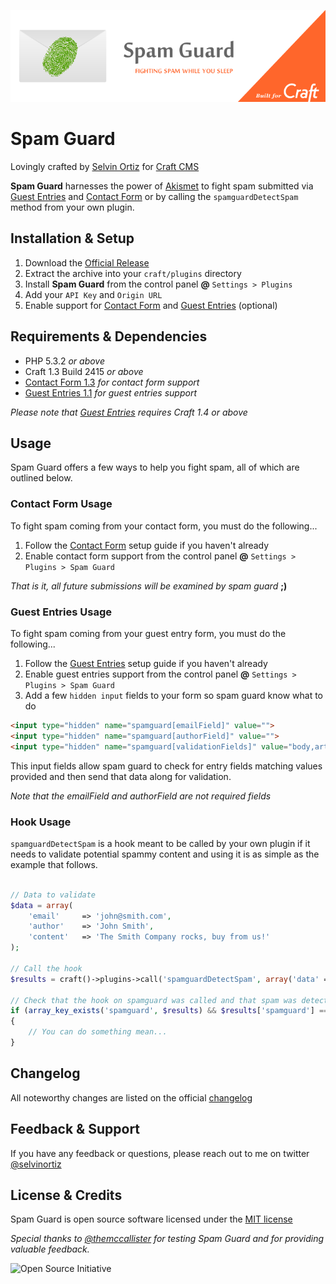 ![Spam Guard](resources/img/spamguard.png)

# Spam Guard

Lovingly crafted by [Selvin Ortiz][developer] for [Craft CMS][craftcms]

**Spam Guard** harnesses the power of [Akismet][akismet] to fight spam submitted via [Guest Entries][guestentries] and [Contact Form][contactform] or by calling the `spamguardDetectSpam` method from your own plugin.

## Installation & Setup
1. Download the [Official Release][release]
2. Extract the archive into your `craft/plugins` directory
4. Install **Spam Guard** from the control panel **@** `Settings > Plugins`
5. Add your `API Key` and `Origin URL`
6. Enable support for [Contact Form][contactform] and [Guest Entries][guestentries] (optional)

## Requirements & Dependencies
- PHP 5.3.2 _or above_
- Craft 1.3 Build 2415 _or above_
- [Contact Form 1.3][contactform] _for contact form support_
- [Guest Entries 1.1][guestentries]  _for guest entries support_

_Please note that [Guest Entries][guestentries] requires Craft 1.4 or above_

## Usage
Spam Guard offers a few ways to help you fight spam, all of which are outlined below.

### Contact Form Usage
To fight spam coming from your contact form, you must do the following...

1. Follow the [Contact Form][contactform] setup guide if you haven't already
2. Enable contact form support from the control panel **@** `Settings > Plugins > Spam Guard`

_That is it, all future submissions will be examined by spam guard_ **;)**

### Guest Entries Usage
To fight spam coming from your guest entry form, you must do the following...

1. Follow the [Guest Entries][guestentries] setup guide if you haven't already
2. Enable guest entries support from the control panel **@** `Settings > Plugins > Spam Guard`
3. Add a few `hidden input` fields to your form so spam guard know what to do

```html
<input type="hidden" name="spamguard[emailField]" value="">
<input type="hidden" name="spamguard[authorField]" value="">
<input type="hidden" name="spamguard[validationFields]" value="body,article">
```

This input fields allow spam guard to check for entry fields matching values provided and then send that data along for validation.

_Note that the emailField and authorField are not required fields_

### Hook Usage 
`spamguardDetectSpam` is a hook meant to be called by your own plugin if it needs to validate potential spammy content and using it is as simple as the example that follows.

```php

// Data to validate
$data = array(
    'email'     => 'john@smith.com',
    'author'    => 'John Smith',
    'content'   => 'The Smith Company rocks, buy from us!'
);

// Call the hook
$results = craft()->plugins->call('spamguardDetectSpam', array('data' => $data));

// Check that the hook on spamguard was called and that spam was detected
if (array_key_exists('spamguard', $results) && $results['spamguard'] == true)
{
    // You can do something mean...
}

```

## Changelog
All noteworthy changes are listed on the official [changelog][changelog]

## Feedback & Support
If you have any feedback or questions, please reach out to me on twitter [@selvinortiz][developer]

## License & Credits
Spam Guard is open source software licensed under the [MIT license][license]

_Special thanks to [@themccallister](https://github.com/themccallister) for testing Spam Guard and for providing valuable feedback._

![Open Source Initiative][osilogo]

[developer]:http://twitter.com/selvinortiz "@selvinortiz"
[release]:https://github.com/selvinortiz/craft.spamguard/releases/download/v0.5.3/spamguard.v0.5.3.zip "Official Release"
[license]:https://raw.github.com/selvinortiz/craft.spamguard/master/LICENSE "MIT License"
[changelog]:https://github.com/selvinortiz/craft.spamguard/blob/master/CHANGELOG.md "Changelog"
[craftcms]:http://buildwithcraft.com "Craft CMS"
[akismet]:http://akismet.com "Akismet"
[contactform]:https://github.com/pixelandtonic/ContactForm "Contact Form"
[guestentries]:https://github.com/pixelandtonic/GuestEntries "Guest Entries"
[pixelandtonic]:http://pixelandtonic.com "Pixel & Tonic"
[osilogo]:https://github.com/selvinortiz/craft.spamguard/raw/master/resources/img/osilogo.png "Open Source Initiative"
